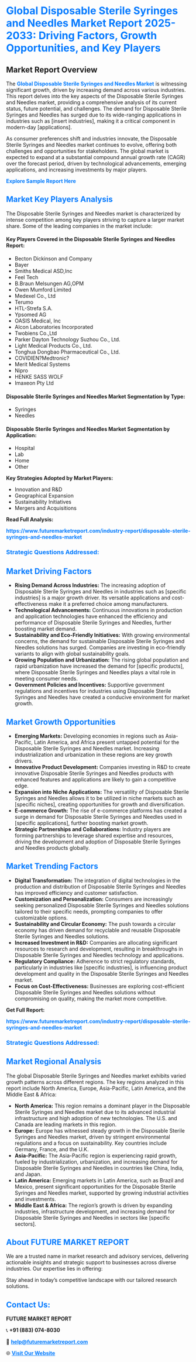 <h1 style="color: #007BFF;">Global Disposable Sterile Syringes and Needles Market Report 2025-2033: Driving Factors, Growth Opportunities, and Key Players</h1>

<section id="overview">
<h2>Market Report Overview</h2>
<p>The <a href="https://www.futuremarketreport.com/industry-report/disposable-sterile-syringes-and-needles-market" style="color: #007BFF; text-decoration: none;"><strong>Global Disposable Sterile Syringes and Needles Market</strong></a> is witnessing significant growth, driven by increasing demand across various industries. This report delves into the key aspects of the Disposable Sterile Syringes and Needles market, providing a comprehensive analysis of its current status, future potential, and challenges. The demand for Disposable Sterile Syringes and Needles has surged due to its wide-ranging applications in industries such as [insert industries], making it a critical component in modern-day [applications].</p>
<p>As consumer preferences shift and industries innovate, the Disposable Sterile Syringes and Needles market continues to evolve, offering both challenges and opportunities for stakeholders. The global market is expected to expand at a substantial compound annual growth rate (CAGR) over the forecast period, driven by technological advancements, emerging applications, and increasing investments by major players.</p>
</section>

<section id="overview">
<p><a href="https://www.futuremarketreport.com/request-sample/reportId=90225" style="color: #007BFF; text-decoration: none;"><strong>Explore Sample Report Here</strong></a></p>
</section>

<section id="key-players">
<h2 style="color: #007BFF;">Market Key Players Analysis</h2>
<p>The Disposable Sterile Syringes and Needles market is characterized by intense competition among key players striving to capture a larger market share. Some of the leading companies in the market include:</p>
<h4>Key Players Covered in the Disposable Sterile Syringes and Needles Report:</h4>
<ul><li>Becton Dickinson and Company</li><li>Bayer</li><li>Smiths Medical ASD,Inc</li><li>Feel Tech</li><li>B.Braun Melsungen AG,OPM</li><li>Owen Mumford Limited</li><li>Medexel Co., Ltd</li><li>Terumo</li><li>HTL-Strefa S.A.</li><li>Ypsomed AG</li><li>OASIS Medical, Inc</li><li>Alcon Laboratories Incorporated</li><li>Twobiens Co.,Ltd</li><li>Parker Dayton Technology Suzhou Co., Ltd.</li><li>Light Medical Products Co., Ltd.</li><li>Tonghua Dongbao Pharmaceutical Co., Ltd.</li><li>COVIDIEN?Medtronic?</li><li>Merit Medical Systems</li><li>Nipro</li><li>HENKE SASS WOLF</li><li>Imaxeon Pty Ltd</li></ul>
<h4>Disposable Sterile Syringes and Needles Market Segmentation by Type:</h4>
<ul><li>Syringes</li><li>Needles</li></ul>

<h4>Disposable Sterile Syringes and Needles Market Segmentation by Application:</h4>
<ul><li>Hospital</li><li>Lab</li><li>Home</li><li>Other</li></ul>
<p><strong>Key Strategies Adopted by Market Players:</strong></p>
<ul>
<li>Innovation and R&D</li>
<li>Geographical Expansion</li>
<li>Sustainability Initiatives</li>
<li>Mergers and Acquisitions</li>
</ul>
</section>

<section>
<p><strong>Read Full Analysis: </strong></p><a href="https://www.futuremarketreport.com/industry-report/disposable-sterile-syringes-and-needles-market" style="color: #007BFF; text-decoration: none;"><strong>https://www.futuremarketreport.com/industry-report/disposable-sterile-syringes-and-needles-market</strong></a>
<h3 style="color: #007BFF;">Strategic Questions Addressed:</h3>
</section>

<section id="driving-factors">
<h2 style="color: #007BFF;">Market Driving Factors</h2>
<ul>
<li><strong>Rising Demand Across Industries:</strong> The increasing adoption of Disposable Sterile Syringes and Needles in industries such as [specific industries] is a major growth driver. Its versatile applications and cost-effectiveness make it a preferred choice among manufacturers.</li>
<li><strong>Technological Advancements:</strong> Continuous innovations in production and application technologies have enhanced the efficiency and performance of Disposable Sterile Syringes and Needles, further boosting market demand.</li>
<li><strong>Sustainability and Eco-Friendly Initiatives:</strong> With growing environmental concerns, the demand for sustainable Disposable Sterile Syringes and Needles solutions has surged. Companies are investing in eco-friendly variants to align with global sustainability goals.</li>
<li><strong>Growing Population and Urbanization:</strong> The rising global population and rapid urbanization have increased the demand for [specific products], where Disposable Sterile Syringes and Needles plays a vital role in meeting consumer needs.</li>
<li><strong>Government Policies and Incentives:</strong> Supportive government regulations and incentives for industries using Disposable Sterile Syringes and Needles have created a conducive environment for market growth.</li>
</ul>
</section>

<section id="growth-opportunities">
<h2 style="color: #007BFF;">Market Growth Opportunities</h2>
<ul>
<li><strong>Emerging Markets:</strong> Developing economies in regions such as Asia-Pacific, Latin America, and Africa present untapped potential for the Disposable Sterile Syringes and Needles market. Increasing industrialization and urbanization in these regions are key growth drivers.</li>
<li><strong>Innovative Product Development:</strong> Companies investing in R&D to create innovative Disposable Sterile Syringes and Needles products with enhanced features and applications are likely to gain a competitive edge.</li>
<li><strong>Expansion into Niche Applications:</strong> The versatility of Disposable Sterile Syringes and Needles allows it to be utilized in niche markets such as [specific niches], creating opportunities for growth and diversification.</li>
<li><strong>E-commerce Growth:</strong> The rise of e-commerce platforms has created a surge in demand for Disposable Sterile Syringes and Needles used in [specific applications], further boosting market growth.</li>
<li><strong>Strategic Partnerships and Collaborations:</strong> Industry players are forming partnerships to leverage shared expertise and resources, driving the development and adoption of Disposable Sterile Syringes and Needles products globally.</li>
</ul>
</section>

<section id="trending-factors">
<h2 style="color: #007BFF;">Market Trending Factors</h2>
<ul>
<li><strong>Digital Transformation:</strong> The integration of digital technologies in the production and distribution of Disposable Sterile Syringes and Needles has improved efficiency and customer satisfaction.</li>
<li><strong>Customization and Personalization:</strong> Consumers are increasingly seeking personalized Disposable Sterile Syringes and Needles solutions tailored to their specific needs, prompting companies to offer customizable options.</li>
<li><strong>Sustainability and Circular Economy:</strong> The push towards a circular economy has driven demand for recyclable and reusable Disposable Sterile Syringes and Needles solutions.</li>
<li><strong>Increased Investment in R&D:</strong> Companies are allocating significant resources to research and development, resulting in breakthroughs in Disposable Sterile Syringes and Needles technology and applications.</li>
<li><strong>Regulatory Compliance:</strong> Adherence to strict regulatory standards, particularly in industries like [specific industries], is influencing product development and quality in the Disposable Sterile Syringes and Needles market.</li>
<li><strong>Focus on Cost-Effectiveness:</strong> Businesses are exploring cost-efficient Disposable Sterile Syringes and Needles solutions without compromising on quality, making the market more competitive.</li>
</ul>
</section>

<section>
<p><strong>Get Full Report: </strong></p><a href="https://www.futuremarketreport.com/industry-report/disposable-sterile-syringes-and-needles-market" style="color: #007BFF; text-decoration: none;"><strong>https://www.futuremarketreport.com/industry-report/disposable-sterile-syringes-and-needles-market</strong></a>
<h3 style="color: #007BFF;">Strategic Questions Addressed:</h3>
</section>


<section id="regional-analysis">
<h2 style="color: #007BFF;">Market Regional Analysis</h2>
<p>The global Disposable Sterile Syringes and Needles market exhibits varied growth patterns across different regions. The key regions analyzed in this report include North America, Europe, Asia-Pacific, Latin America, and the Middle East & Africa:</p>
<ul>
<li><strong>North America:</strong> This region remains a dominant player in the Disposable Sterile Syringes and Needles market due to its advanced industrial infrastructure and high adoption of new technologies. The U.S. and Canada are leading markets in this region.</li>
<li><strong>Europe:</strong> Europe has witnessed steady growth in the Disposable Sterile Syringes and Needles market, driven by stringent environmental regulations and a focus on sustainability. Key countries include Germany, France, and the U.K.</li>
<li><strong>Asia-Pacific:</strong> The Asia-Pacific region is experiencing rapid growth, fueled by industrialization, urbanization, and increasing demand for Disposable Sterile Syringes and Needles in countries like China, India, and Japan.</li>
<li><strong>Latin America:</strong> Emerging markets in Latin America, such as Brazil and Mexico, present significant opportunities for the Disposable Sterile Syringes and Needles market, supported by growing industrial activities and investments.</li>
<li><strong>Middle East & Africa:</strong> The region’s growth is driven by expanding industries, infrastructure development, and increasing demand for Disposable Sterile Syringes and Needles in sectors like [specific sectors].</li>
</ul>
</section>

<footer>
<h2 style="color: #007BFF;">About FUTURE MARKET REPORT</h2>
<p>We are a trusted name in market research and advisory services, delivering actionable insights and strategic support to businesses across diverse industries. Our expertise lies in offering:</p>

<p>Stay ahead in today’s competitive landscape with our tailored research solutions.</p>

<h2 style="color: #007BFF;">Contact Us:</h2>
<p><strong>FUTURE MARKET REPORT</strong></p>
<p>📞 <strong>+91 (883) 074-8030</strong></p>
<p>📧 <strong><a href="mailto:help@futuremarketreport.com" style="color: #007BFF;">help@futuremarketreport.com</a></strong></p>
<p>🌐 <strong><a href="https://www.futuremarketreport.com/" style="color: #007BFF;">Visit Our Website</a></strong></p>
</footer>